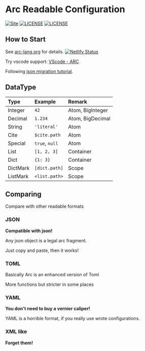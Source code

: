Arc Readable Configuration
==========================
[![Site](https://img.shields.io/badge/ARC-v0.4-%23FF4D5B.svg?style=flat-square)](https://github.com/toml-lang/toml)
[![LICENSE](https://img.shields.io/badge/license-Anti%20996-blue.svg?style=flat-square)](https://github.com/996icu/996.ICU/blob/master/LICENSE)
[![LICENSE](https://img.shields.io/badge/license-MPL%202.0-blue.svg?style=flat-square)](https://github.com/GalAster/vscode-toml/blob/master/License.md)

## How to Start 

See [arc-lang.org](https://arc-lang.netlify.app/) for details. [![Netlify Status](https://api.netlify.com/api/v1/badges/fbb30971-c014-4c7e-b268-40540b200a3c/deploy-status)](https://app.netlify.com/sites/arc-lang/deploys) 

Try vscode support: [VScode - ARC](https://github.com/GalAster/vscode-arc/tree/master)

Following [json migration tutorial](https://github.com/Moe-Net/Arc-Language/blob/master/i18n/en/From%20JSON.md).

## DataType

| Type     | Example             | Remark           |
| :------- | :------------------ | :--------------- |
| Integer  | `42`                | Atom, BigInteger |
| Decimal  | `1.234`             | Atom, BigDecimal |
| String   | `'literal'`         | Atom             |
| Cite     | `$cite.path`        | Atom             |
| Special  | `true`, `null`      | Atom             |
| List     | `[1, 2, 3]`         | Container        |
| Dict     | `{1: 3}`            | Container        |
| DictMark | `[dict.path]`       | Scope            |
| ListMark | `<list.path>`       | Scope            |


## Comparing
Compare with other readable formats

### JSON

**Compatible with json!**

Any json object is a legal arc fragment.

Just copy and paste, then it works!

### TOML

Basically Arc is an enhanced version of Toml

More functions but stricter in some places

### YAML

**You don't need to buy a vernier caliper!**

YAML is a horrible format, if you really use wrote configurations.

### XML like

**Forget them!**
